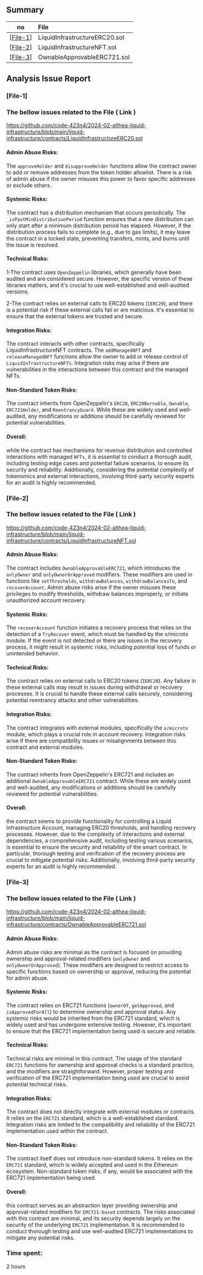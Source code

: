 ## Summary

no | File |
|-|:-|
| [[File-1](#file-1)] | LiquidInfrastructureERC20.sol |
| [[File-2](#file-2)] | LiquidInfrastructureNFT.sol | 
| [[File-3](#file-3)] | OwnableApprovableERC721.sol | 

## Analysis Issue Report 


### [File-1]

### The bellow issues related to the File ( Link )
https://github.com/code-423n4/2024-02-althea-liquid-infrastructure/blob/main/liquid-infrastructure/contracts/LiquidInfrastructureERC20.sol




#### Admin Abuse Risks:

The `approveHolder` and `disapproveHolder` functions allow the contract owner to add or remove addresses from the token holder allowlist.
There is a risk of admin abuse if the owner misuses this power to favor specific addresses or exclude others.




#### Systemic Risks:

The contract has a distribution mechanism that occurs periodically.
The `_isPastMinDistributionPeriod` function ensures that a new distribution can only start after a minimum distribution period has elapsed.
However, if the distribution process fails to complete (e.g., due to gas limits), it may leave the contract in a locked state, preventing transfers, mints, and burns until the issue is resolved.


#### Technical Risks:

1-The contract uses `OpenZeppelin` libraries, which generally have been audited and are considered secure. However, the specific version of these libraries matters, and it's crucial to use well-established and well-audited versions.

2-The contract relies on external calls to ERC20 tokens (`IERC20`), and there is a potential risk if these external calls fail or are malicious. It's essential to ensure that the external tokens are trusted and secure.


#### Integration Risks:

The contract interacts with other contracts, specifically LiquidInfrastructureNFT contracts.
The `addManagedNFT` and `releaseManagedNFT` functions allow the owner to add or release control of `LiquidInfrastructureNFTs`. Integration risks may arise if there are vulnerabilities in the interactions between this contract and the managed NFTs.


#### Non-Standard Token Risks:

The contract inherits from OpenZeppelin's `ERC20`, `ERC20Burnable`, `Ownable`, `ERC721Holder`, and `ReentrancyGuard`.
While these are widely used and well-audited, any modifications or additions should be carefully reviewed for potential vulnerabilities.

#### Overall:

while the contract has mechanisms for revenue distribution and controlled interactions with managed `NFTs`, it is essential to conduct a thorough audit, including testing edge cases and potential failure scenarios, to ensure its security and reliability.
Additionally, considering the potential complexity of tokenomics and external interactions, involving third-party security experts for an audit is highly recommended.


### [File-2]

### The bellow issues related to the File ( Link )
https://github.com/code-423n4/2024-02-althea-liquid-infrastructure/blob/main/liquid-infrastructure/contracts/LiquidInfrastructureNFT.sol



#### Admin Abuse Risks:

The contract includes `OwnableApprovableERC721`, which introduces the `onlyOwner` and `onlyOwnerOrApproved` modifiers. 
These modifiers are used in functions like `setThresholds`, `withdrawBalances`, `withdrawBalancesTo`, and `recoverAccount`.
Admin abuse risks arise if the owner misuses these privileges to modify thresholds, withdraw balances improperly, or initiate unauthorized account recovery.



#### Systemic Risks:

The `recoverAccount` function initiates a recovery process that relies on the detection of a `TryRecover` event, which must be handled by the x/microtx module.
If the event is not detected or there are issues in the recovery process, it might result in systemic risks, including potential loss of funds or unintended behavior.

#### Technical Risks:

The contract relies on external calls to ERC20 tokens (`IERC20`). Any failure in these external calls may result in issues during withdrawal or recovery processes.
It is crucial to handle these external calls securely, considering potential reentrancy attacks and other vulnerabilities.


#### Integration Risks:

The contract integrates with external modules, specifically the `x/microtx` module, which plays a crucial role in account recovery.
Integration risks arise if there are compatibility issues or misalignments between this contract and external modules.


#### Non-Standard Token Risks:

The contract inherits from OpenZeppelin's ERC721 and includes an additional `OwnableApprovableERC721` contract. 
While these are widely used and well-audited, any modifications or additions should be carefully reviewed for potential vulnerabilities.


#### Overall:

the contract seems to provide functionality for controlling a Liquid Infrastructure Account, managing ERC20 thresholds, and handling recovery processes. 
However, due to the complexity of interactions and external dependencies, a comprehensive audit, including testing various scenarios, is essential to ensure the security and reliability of the smart contract. In particular, thorough testing and verification of the recovery process are crucial to mitigate potential risks. 
Additionally, involving third-party security experts for an audit is highly recommended.


### [File-3]

### The bellow issues related to the File ( Link )
https://github.com/code-423n4/2024-02-althea-liquid-infrastructure/blob/main/liquid-infrastructure/contracts/OwnableApprovableERC721.sol



#### Admin Abuse Risks:

Admin abuse risks are minimal as the contract is focused on providing ownership and approval-related modifiers (`onlyOwner` and `onlyOwnerOrApproved`).
These modifiers are designed to restrict access to specific functions based on ownership or approval, reducing the potential for admin abuse.



#### Systemic Risks:

The contract relies on ERC721 functions (`ownerOf`, `getApproved`, and `isApprovedForAll`) to determine ownership and approval status. Any systemic risks would be inherited from the ERC721 standard, which is widely used and has undergone extensive testing. However, it's important to ensure that the ERC721 implementation being used is secure and reliable.


#### Technical Risks:

Technical risks are minimal in this contract.
The usage of the standard `ERC721` functions for ownership and approval checks is a standard practice, and the modifiers are straightforward. However, proper testing and verification of the ERC721 implementation being used are crucial to avoid potential technical risks.


#### Integration Risks:

The contract does not directly integrate with external modules or contracts.
It relies on the `ERC721` standard, which is a well-established standard.
Integration risks are limited to the compatibility and reliability of the ERC721 implementation used within the contract.


#### Non-Standard Token Risks:

The contract itself does not introduce non-standard tokens.
It relies on the `ERC721` standard, which is widely accepted and used in the Ethereum ecosystem.
Non-standard token risks, if any, would be associated with the ERC721 implementation being used.


#### Overall:

this contract serves as an abstraction layer providing ownership and approval-related modifiers for `ERC721-based` contracts. 
The risks associated with this contract are minimal, and its security depends largely on the security of the underlying `ERC721` implementation.
It is recommended to conduct thorough testing and use well-audited ERC721 implementations to mitigate any potential risks.




### Time spent:
2 hours